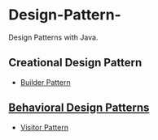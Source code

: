 # Design-Pattern-
Design Patterns with Java.

## Creational Design Pattern 
* [Builder Pattern](https://github.com/Mruruc/Design-Patterns/blob/master/Builder-Pattern.md)


 ## [Behavioral Design Patterns](https://github.com/Mruruc/Design-Patterns/blob/master/Behavioral-Patterns.md)
 * [Visitor Pattern](https://github.com/Mruruc/Design-Patterns/blob/master/Visitor-Pattern.md)
